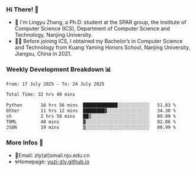 ### Hi There! 👋 
- 🐳 I'm Lingyu Zhang, a Ph.D. student at the SPAR group, the Institute of Computer Science (ICS), Department of Computer Science and Technology, Nanjing University.
- 🧑‍🎓 Before joining ICS, I obtained my Bachelor’s in Computer Science and Technology from Kuang Yaming Honors School, Nanjing University, Jiangsu, China in 2021.

### Weekly Development Breakdown :bar_chart:

<!--START_SECTION:waka-->

```txt
From: 17 July 2025 - To: 24 July 2025

Total Time: 32 hrs 40 mins

Python       16 hrs 56 mins  █████████████░░░░░░░░░░░░   51.83 %
Other        11 hrs 12 mins  ████████▓░░░░░░░░░░░░░░░░   34.30 %
sh           2 hrs 58 mins   ██▒░░░░░░░░░░░░░░░░░░░░░░   09.09 %
TOML         40 mins         ▓░░░░░░░░░░░░░░░░░░░░░░░░   02.06 %
JSON         19 mins         ▒░░░░░░░░░░░░░░░░░░░░░░░░   00.99 %
```

<!--END_SECTION:waka-->

<!--
### Github Contributions :octocat:

![](https://raw.githubusercontent.com/yuzi-zly/yuzi-zly/output/github-contribution-grid-snake.svg)              
-->

### More Infos 📖

- 📧Email: zly(at)smail.nju.edu.cn
- 🌀Homepage: [yuzi-zly.github.io](https://yuzi-zly.github.io/)

